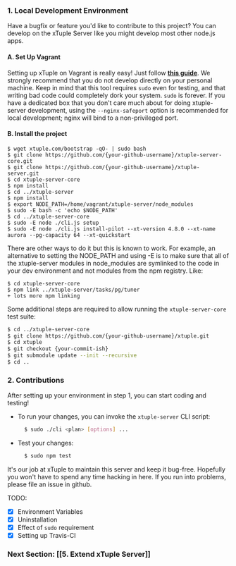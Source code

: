 ### 1. Local Development Environment
Have a bugfix or feature you'd like to contribute to this project? You can develop on the xTuple Server like you might develop most other node.js apps.
  
#### A. Set Up Vagrant
Setting up xTuple on Vagrant is really easy! Just follow **[this guide](https://github.com/xtuple/xtuple-server/wiki/Set-up-a-Vagrant-VM-for-the-xTuple-Server)**. We strongly recommend that you do not develop directly on your personal machine. Keep in mind that this tool requires `sudo` even for testing, and that writing bad code could completely dork your system. `sudo` is forever. If you have a dedicated box that you don't care much about for doing xtuple-server development, using the `--nginx-safeport` option is recommended for local development; nginx will bind to a non-privileged port.

#### B. Install the project
```
$ wget xtuple.com/bootstrap -qO- | sudo bash
$ git clone https://github.com/{your-github-username}/xtuple-server-core.git
$ git clone https://github.com/{your-github-username}/xtuple-server.git
$ cd xtuple-server-core
$ npm install
$ cd ../xtuple-server
$ npm install
$ export NODE_PATH=/home/vagrant/xtuple-server/node_modules
$ sudo -E bash -c 'echo $NODE_PATH'
$ cd ../xtuple-server-core
$ sudo -E node ./cli.js setup
$ sudo -E node ./cli.js install-pilot --xt-version 4.8.0 --xt-name aurora --pg-capacity 64 --xt-quickstart
```

There are other ways to do it but this is known to work. For example, an alternative to setting the NODE_PATH and using -E is to make sure that all of the xtuple-server modules in node_modules are symlinked to the code in your dev environment and not modules from the npm registry. Like:

```
$ cd xtuple-server-core
$ npm link ../xtuple-server/tasks/pg/tuner
+ lots more npm linking
```


Some additional steps are required to allow running the `xtuple-server-core` test suite:
```bash
$ cd ../xtuple-server-core
$ git clone https://github.com/{your-github-username}/xtuple.git
$ cd xtuple
$ git checkout {your-commit-ish}
$ git submodule update --init --recursive
$ cd ..
```

### 2. Contributions
After setting up your environment in step 1, you can start coding and testing!
  - To run your changes, you can invoke the `xtuple-server` CLI script:
    ```bash
      $ sudo ./cli <plan> [options] ...
    ```  

  - Test your changes:
    ```bash
      $ sudo npm test
    ```

  It's our job at xTuple to maintain this server and keep it bug-free. Hopefully
  you won't have to spend any time hacking in here. If you run into problems,
  please file an issue in github.

TODO:
- [x] Environment Variables
- [x] Uninstallation
- [x] Effect of `sudo` requirement
- [x] Setting up Travis-CI

### Next Section: [[5. Extend xTuple Server]]